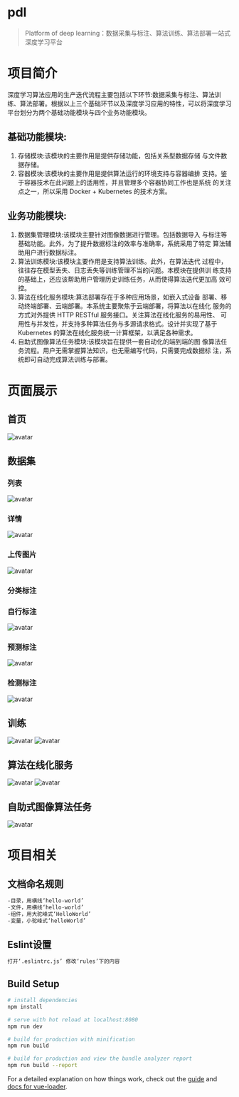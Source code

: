 # pdl

> Platform of deep learning：数据采集与标注、算法训练、算法部署一站式深度学习平台


# 项目简介
深度学习算法应用的生产迭代流程主要包括以下环节:数据采集与标注、算法训练、算法部署。根据以上三个基础环节以及深度学习应用的特性，可以将深度学习平台划分为两个基础功能模块与四个业务功能模块。
## 基础功能模块:
1. 存储模块:该模块的主要作用是提供存储功能，包括关系型数据存储 与文件数据存储。
2. 容器模块:该模块的主要作用是提供算法运行的环境支持与容器编排 支持。鉴于容器技术在此问题上的适用性，并且管理多个容器协同工作也是系统 的关注点之一，所以采用 Docker + Kubernetes 的技术方案。
## 业务功能模块:
1. 数据集管理模块:该模块主要针对图像数据进行管理。包括数据导入 与标注等基础功能。此外，为了提升数据标注的效率与准确率，系统采用了特定 算法辅助用户进行数据标注。
2. 算法训练模块:该模块主要作用是支持算法训练。此外，在算法迭代 过程中，往往存在模型丢失、日志丢失等训练管理不当的问题。本模块在提供训 练支持的基础上，还应该帮助用户管理历史训练任务，从而使得算法迭代更加高 效可控。
3. 算法在线化服务模块:算法部署存在于多种应用场景，如嵌入式设备 部署、移动终端部署、云端部署。本系统主要聚焦于云端部署，将算法以在线化 服务的方式对外提供 HTTP RESTful 服务接口。关注算法在线化服务的易用性、 可用性与并发性，并支持多种算法任务与多源请求格式。设计并实现了基于 Kubernetes 的算法在线化服务统一计算框架，以满足各种需求。
4. 自助式图像算法任务模块:该模块旨在提供一套自动化的端到端的图 像算法任务流程。用户无需掌握算法知识，也无需编写代码，只需要完成数据标 注，系统即可自动完成算法训练与部署。

# 页面展示
## 首页
![avatar](./src/assets/readme-images/home/平台首页.png)

## 数据集
### 列表
![avatar](./src/assets/readme-images/dataset/数据集-1-1.png)
### 详情
![avatar](./src/assets/readme-images/dataset/数据集-2-1.png)
### 上传图片
![avatar](./src/assets/readme-images/dataset/数据集-3-1.png)
### 分类标注
### 自行标注
![avatar](./src/assets/readme-images/dataset/数据集-4-1.png)
### 预测标注
![avatar](./src/assets/readme-images/dataset/数据集-5-2.png)
### 检测标注
![avatar](./src/assets/readme-images/dataset/数据集-4-2.png)

## 训练
![avatar](./src/assets/readme-images/train/算法训练模块-测-1.png)
![avatar](./src/assets/readme-images/train/训练-2-1.png)

## 算法在线化服务
![avatar](./src/assets/readme-images/algo-service/在线化服务-1-1.png)
![avatar](./src/assets/readme-images/algo-service/在线化服务-2-1.png)

## 自助式图像算法任务
![avatar](./src/assets/readme-images/auto-algo-task/自助式图像算法任务-1-1.png)







# 项目相关
## 文档命名规则
``` bash
-目录，用横线‘hello-world’
-文件，用横线‘hello-world’
-组件，用大驼峰式‘HelloWorld’
-变量，小驼峰式‘helloWorld’
```
## Eslint设置
``` bash
打开‘.eslintrc.js’ 修改‘rules’下的内容
```
## Build Setup

``` bash
# install dependencies
npm install

# serve with hot reload at localhost:8080
npm run dev

# build for production with minification
npm run build

# build for production and view the bundle analyzer report
npm run build --report
```

For a detailed explanation on how things work, check out the [guide](http://vuejs-templates.github.io/webpack/) and [docs for vue-loader](http://vuejs.github.io/vue-loader).
